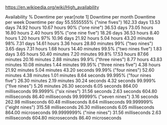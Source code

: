 
https://en.wikipedia.org/wiki/High_availability

Availability %	            Downtime per year[note 1]	Downtime per month	Downtime per week	Downtime per day
55.5555555% ("nine fives")	162.33 days	                13.53 days	         74.92 hours	     10.67 hours
90% ("one nine")	         36.53 days	                73.05 hours	         16.80 hours	      2.40 hours
95% ("one nine five")	     18.26 days	                36.53 hours	          8.40 hours	      1.20 hours
97%	                         10.96 days	                21.92 hours	          5.04 hours	     43.20 minutes
98%	                          7.31 days	                14.61 hours	          3.36 hours	     28.80 minutes
99% ("two nines")	          3.65 days	                 7.31 hours	          1.68 hours	     14.40 minutes
99.5% ("two nines five")	  1.83 days	                 3.65 hours	         50.40 minutes	      7.20 minutes
99.8%	                     17.53 hours	            87.66 minutes	     20.16 minutes	      2.88 minutes
99.9% ("three nines")	      8.77 hours	            43.83 minutes	     10.08 minutes	      1.44 minutes
99.95% ("three nines five")	  4.38 hours	            21.92 minutes	      5.04 minutes	     43.20 seconds
99.99% ("four nines")	     52.60 minutes	            4.38 minutes	      1.01 minutes	      8.64 seconds
99.995% ("four nines five")	 26.30 minutes	            2.19 minutes	     30.24 seconds	      4.32 seconds
99.999% ("five nines")	      5.26 minutes	           26.30 seconds	      6.05 seconds	    864.00 milliseconds
99.9999% ("six nines")	     31.56 seconds	            2.63 seconds	    604.80 milliseconds  86.40 milliseconds
99.99999% ("seven nines")	  3.16 seconds	          262.98 milliseconds	 60.48 milliseconds	  8.64 milliseconds
99.999999% ("eight nines")	315.58 milliseconds	       26.30 milliseconds	  6.05 milliseconds	864.00 microseconds
99.9999999% ("nine nines")	 31.56 milliseconds	        2.63 milliseconds	604.80 microseconds	 86.40 microseconds
